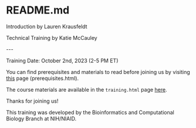 # README.md

Introduction by Lauren Krausfeldt

Technical Training by Katie McCauley

\-\--

Training Date: October 2nd, 2023 (2-5 PM ET)

You can find prerequisites and materials to read before joining us by visiting [this](prerequisites.html) page (prerequisites.html).

The course materials are available in the `training.html` page [here](training.html).

Thanks for joining us!

This training was developed by the Bioinformatics and Computational Biology Branch at NIH/NIAID.